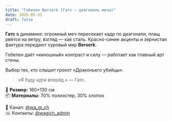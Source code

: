 ```yaml
---
title: "Гобелен Berserk (Гатс — диагональ меча)"
date: 2025-05-31
draft: false
---
```


**Гатс** в динамике: огромный меч пересекает кадр по диагонали, плащ рвётся на ветру, взгляд — как сталь. Красно-синие акценты и зернистая фактура передают суровый мир **Berserk**.

Гобелен даёт «киношный» контраст и силу — работает как главный арт стены.

Выбор тех, кто слышит грохот «Драконьего убийцы».

> «Я буду идти вперёд.» — Гатс.

🧵 **Размер:** 160×130 см  
📦 **Материалы:** 70% полиэстер, 30% хлопок  

📣 Канал: [@wa_gi_ch](https://t.me/wa_gi_ch)  
✉️ Контакты: [@wagich_admin](https://t.me/wagich_admin)
